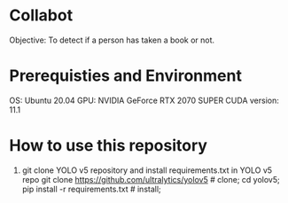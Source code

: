 # Collabot
Objective: To detect if a person has taken a book or not. 

# Prerequisties and Environment
OS: Ubuntu 20.04
GPU: NVIDIA GeForce RTX 2070 SUPER
CUDA version: 11.1

# How to use this repository
1. git clone YOLO v5 repository and install requirements.txt in YOLO v5 repo 
git clone https://github.com/ultralytics/yolov5  # clone;
cd yolov5;
pip install -r requirements.txt  # install; 

